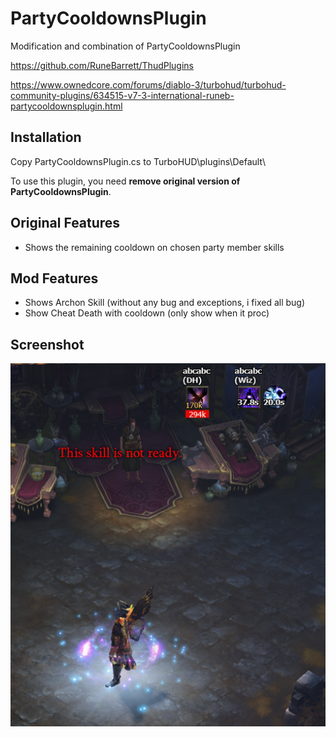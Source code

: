 # PartyCooldownsPlugin

Modification and combination of PartyCooldownsPlugin 


https://github.com/RuneBarrett/ThudPlugins 


https://www.ownedcore.com/forums/diablo-3/turbohud/turbohud-community-plugins/634515-v7-3-international-runeb-partycooldownsplugin.html


Installation
------------
Copy PartyCooldownsPlugin.cs to TurboHUD\plugins\Default\

To use this plugin, you need **remove original version of PartyCooldownsPlugin**.


Original Features
------------
+ Shows the remaining cooldown on chosen party member skills



Mod Features
------------
+ Shows Archon Skill (without any bug and exceptions, i fixed all bug)
+ Show Cheat Death with cooldown (only show when it proc)




Screenshot
------------
![](PartyCooldownsPluginSS.png)


